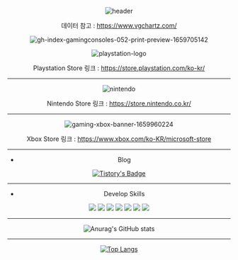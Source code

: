 <div align="center">

![header](https://capsule-render.vercel.app/api?type=slice&text=Console%20Game!&fontSize=50&rotate=20&height=300&fontAlign=70&fontAlignY=30)
 
 데이터 참고 : https://www.vgchartz.com/
 
![gh-index-gamingconsoles-052-print-preview-1659705142](https://user-images.githubusercontent.com/120348491/208377574-6894cd65-bfe0-4539-bb1f-86471256e2fc.jpg)
 
![playstation-logo](https://user-images.githubusercontent.com/120348491/208379886-0cc28ad8-5f12-47ea-9d49-88ec69e034ad.jpg)

Playstation Store 링크 : https://store.playstation.com/ko-kr/


_________
 
![nintendo](https://user-images.githubusercontent.com/120348491/208379503-d597716e-2cb3-47e8-9f43-d24d3fa94ded.png)

Nintendo Store 링크 : https://store.nintendo.co.kr/

_________

![gaming-xbox-banner-1659960224](https://user-images.githubusercontent.com/120348491/208379804-16fbcfc6-dcd3-40e1-b023-1c88e682cd29.png)

Xbox Store 링크 : https://www.xbox.com/ko-KR/microsoft-store
 
_________

* Blog

[![Tistory's Badge](https://github-readme-tistory-card.vercel.app/api/badge?name=Ghost_blog&theme=dark)](https://ghostwing17.tistory.com)

_________
 
* Develop Skills

<img src="https://img.shields.io/badge/Python-3776AB?style=flat-square&logo=Python&logoColor=white"/>

<img src="https://img.shields.io/badge/Amazon AWS-232F3E?style=flat-square&logo=Amazon%20AWS&logoColor=white"/>

<img src="https://img.shields.io/badge/MySql-4479A1?style=flat-square&logo=mysql&logoColor=white">
 
<img src="https://img.shields.io/badge/Github-181717?style=flat-square&logo=github&logoColor=white"> 
 
<img src="https://img.shields.io/badge/Linux-FCC624?style=flat-square&logo=linux&logoColor=black">
 
<img src="https://img.shields.io/badge/Java-007396?style=flat-square&logo=Java&logoColor=white">

<img src="https://img.shields.io/badge/Android-3DDC84?style=flat-square&logo=Android&logoColor=white"/>

_________

![Anurag's GitHub stats](https://github-readme-stats.vercel.app/api?username=Ghostblack17&show_icons=true&theme=tokyonight)
 
_________

[![Top Langs](https://github-readme-stats.vercel.app/api/top-langs/?username=Ghostblack17&layout=compact)](https://github.com/anuraghazra/github-readme-stats)
 
 </div>
